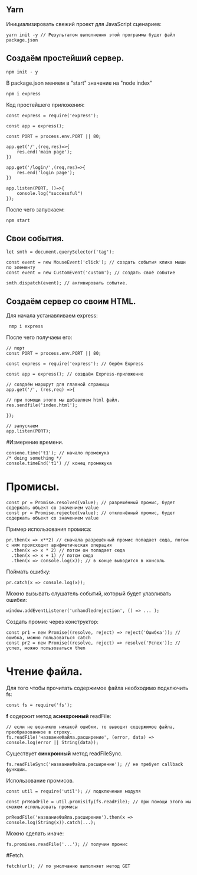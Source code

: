 ## Yarn

Инициализировать свежий проект для JavaScript сценариев:

    yarn init -y // Результатом выполнения этой программы будет файл package.json
    

## Создаём простейший сервер.

    npm init - y
    
В package.json меняем в "start" значение на "node index"
    
    npm i express
    
Код простейшего приложения:
    
    const express = require('express');

    const app = express();
    
    const PORT = process.env.PORT || 80;
    
    app.get('/',(req,res)=>{
        res.end('main page');
    })
    
    app.get('/login/',(req,res)=>{
        res.end('login page');
    })
    
    app.listen(PORT, ()=>{
        console.log("successful")
    });
    
    
 После чего запускаем:
 
    npm start

## Свои события.

    let smth = document.querySelector('tag');

    const event = new MouseEvent('click'); // создать события клика мыши по элементу
    const event = new CustomEvent('custom'); // создать своё событие

    smth.dispatch(event); // активировать событие.

## Создаём сервер со своим HTML.

Для начала устанавливаем express:

     nmp i express
     
 После чего получаем его:
 
    // порт
    const PORT = process.env.PORT || 80;
    
    const express = require('express'); // берём Express
    
    const app = express(); // создаём Express-приложение
    
    // создаём маршрут для главной страницы
    app.get('/', (res,req) =>{
    
    // при помощи этого мы добавляем html файл.
    res.sendfile('index.html');
    
    });
     
    // запускаем
    app.listen(PORT);
    
    
 #Измерение времени.
 
    consone.time('t1'); // начало промежука
    /* doing something */
    console.timeEnd('t1') // конец промежука
    
# Промисы.

    const pr = Promise.resolved(value); // разрешённый промис, будет содержать объект со значением value
    const pr = Promise.rejected(value); // отклонённый промис, будет содержать объект со значением value
 
 Пример использования промиса:
 
    pr.then(x => x**2) // сначала разрешённый промис попадает сюда, потом с ним происходит арифметическая операция
      .then(x => x * 2) // потом он попадает сюда
      .then(x => x + 1) // потом сюда
      .then(x => console.log(x)); // в конце выводится в консоль
      
 Поймать ошибку:
 
    pr.catch(x => console.log(x));
 
 Можно вызывать слушатель событий, который будет улавливать ошибки:
 
    window.addEventListener('unhandledrejection', () => ... );
    
 Создать промис через конструктор:
 
    const pr1 = new Promise((resolve, reject) => reject('Ошибка')); // ошибка, можно пользоваться catch
    const pr2 = new Promise((resolve, reject) => resolve('Успех')); // успех, можно пользоваться then
    

    
# Чтение файла.

Для того чтобы прочитать содержимое файла необходимо подключить fs:

    const fs = require('fs');
 
 **f** содержит метод **асинхронный** readFile:
 
    // если не возникло никакой ошибки, то выводит содержимое файла, преобразованное в строку.
    fs.readFile('названиеФайла.расширение', (error, data) => console.log(error || String(data)); 
    
 Существует **синхронный** метод readFileSync.
 
    fs.readFileSync('названиеФайла.расширение'); // не требует callback функции.
    

Использование промисов.

    const util = require('util'); // подключение модуля 
    
    const prReadFile = util.promisify(fs.readFile); // при помощи этого мы сможем использовать промисы
    
    prReadFile('названиеФайла.расширение').then(x => console.log(String(x)).catch(...);
    

Можно сделать иначе:

    fs.promises.readFile('...'); // получим промис
    
    
#Fetch.

    fetch(url); // по умолчанию выполняет метод GET
    